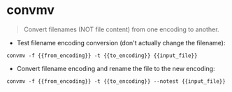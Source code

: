 # convmv

> Convert filenames (NOT file content) from one encoding to another.

- Test filename encoding conversion (don't actually change the filename):

`convmv -f {{from_encoding}} -t {{to_encoding}} {{input_file}}`

- Convert filename encoding and rename the file to the new encoding:

`convmv -f {{from_encoding}} -t {{to_encoding}} --notest {{input_file}}`
